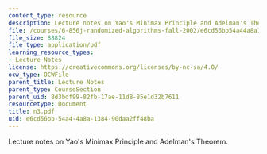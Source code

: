```yaml
---
content_type: resource
description: Lecture notes on Yao's Minimax Principle and Adelman's Theorem.
file: /courses/6-856j-randomized-algorithms-fall-2002/e6cd56bb54a44a8a138490daa2ff48ba_n3.pdf
file_size: 88824
file_type: application/pdf
learning_resource_types:
- Lecture Notes
license: https://creativecommons.org/licenses/by-nc-sa/4.0/
ocw_type: OCWFile
parent_title: Lecture Notes
parent_type: CourseSection
parent_uid: 8d3bdf99-82fb-17ae-11d8-85e1d32b7611
resourcetype: Document
title: n3.pdf
uid: e6cd56bb-54a4-4a8a-1384-90daa2ff48ba
---
```

Lecture notes on Yao's Minimax Principle and Adelman's Theorem.